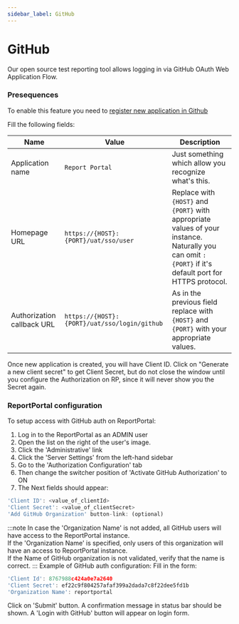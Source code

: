 ```yaml
---
sidebar_label: GitHub
---
```


# GitHub

Our open source test reporting tool  allows logging in via GitHub OAuth Web Application Flow.

### Presequences

To enable this feature you need to [register new application in Github](https://github.com/settings/applications/new)

Fill the following fields:

| Name                       | Value                                      | Description                                           |
|----------------------------|--------------------------------------------|-------------------------------------------------------|
| Application name           | `Report Portal`                              | Just something which allow you recognize what's this. |
| Homepage URL               | `https://{HOST}:{PORT}/uat/sso/user`         | Replace with `{HOST}` and `{PORT}` with appropriate values of your instance. Naturally you can omit `:{PORT}` if it's default port for HTTPS protocol. | 
| Authorization callback URL | `https://{HOST}:{PORT}/uat/sso/login/github` | As in the previous field replace with `{HOST}` and `{PORT}` with your appropriate values. | 

Once new application is created, you will have Client ID. Click on "Generate a new client secret" to get Client Secret, but do not close the window until you configure the Authorization on RP, since it will never show you the Secret again.

### ReportPortal configuration

To setup access with GitHub auth on ReportPortal:
1. Log in to the ReportPortal as an ADMIN user
2. Open the list on the right of the user's image.
3. Click the 'Administrative' link
4. Click the 'Server Settings' from the left-hand sidebar
5. Go to the 'Authorization Configuration' tab
6. Then change the switcher position of 'Activate GitHub Authorization' to ON
7. The Next fields should appear:

```javascript 
'Client ID': <value_of_clientId>
'Client Secret': <value_of_clientSecret>
'Add GitHub Organization' button-link: (optional)
 ```

:::note
In case the 'Organization Name' is not added, all GitHub users will have access to the ReportPortal instance.<br/>
If the 'Organization Name' is specified, only users of this organization will have an access to ReportPortal instance.<br/>
If the Name of GitHub organization is not validated, verify that the name is correct.
:::
Example of GitHub auth configuration:
Fill in the form:

 ```javascript 
'Client Id': 8767988c424a0e7a2640
'Client Secret': ef22c9f804257afaf399a2dada7c8f22dee5fd1b
'Organization Name': reportportal
  ```
Click on 'Submit' button.
A confirmation message in status bar should be shown.
A 'Login with GitHub' button will appear on login form.
